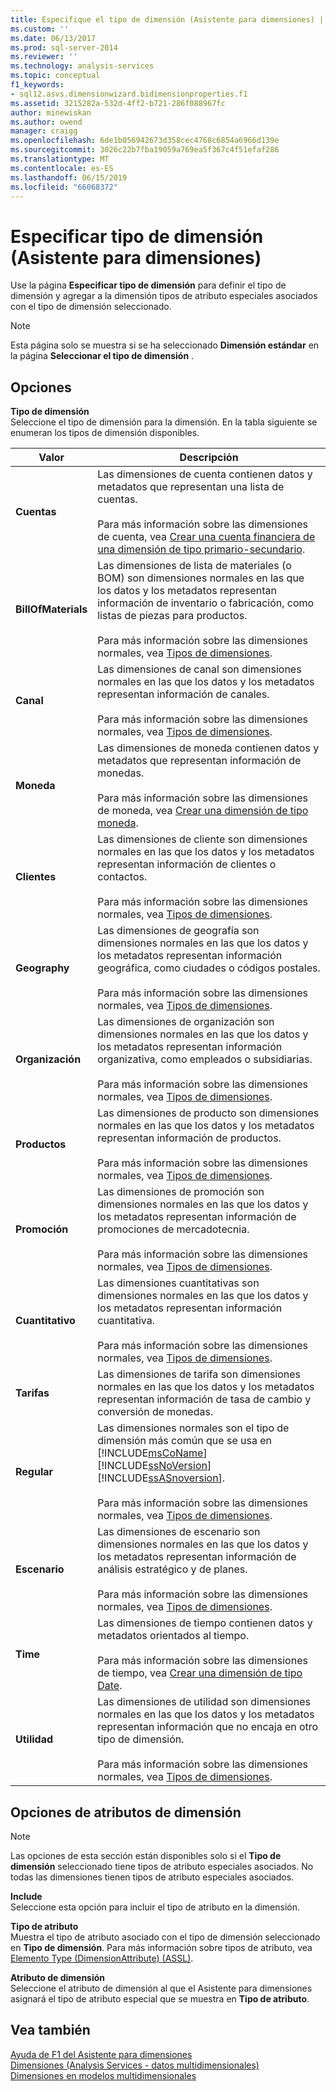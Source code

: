 ```yaml
---
title: Especifique el tipo de dimensión (Asistente para dimensiones) | Microsoft Docs
ms.custom: ''
ms.date: 06/13/2017
ms.prod: sql-server-2014
ms.reviewer: ''
ms.technology: analysis-services
ms.topic: conceptual
f1_keywords:
- sql12.asvs.dimensionwizard.bidimensionproperties.f1
ms.assetid: 3215282a-532d-4ff2-b721-286f088967fc
author: minewiskan
ms.author: owend
manager: craigg
ms.openlocfilehash: 6de1b056942673d358cec4768c6854a6966d139e
ms.sourcegitcommit: 3026c22b7fba19059a769ea5f367c4f51efaf286
ms.translationtype: MT
ms.contentlocale: es-ES
ms.lasthandoff: 06/15/2019
ms.locfileid: "66068372"
---
```

# <a name="specify-dimension-type-dimension-wizard"></a>Especificar tipo de dimensión (Asistente para dimensiones)
  Use la página **Especificar tipo de dimensión** para definir el tipo de dimensión y agregar a la dimensión tipos de atributo especiales asociados con el tipo de dimensión seleccionado.  
  
> [!NOTE]  
>  Esta página solo se muestra si se ha seleccionado **Dimensión estándar** en la página **Seleccionar el tipo de dimensión** .  
  
## <a name="options"></a>Opciones  
 **Tipo de dimensión**  
 Seleccione el tipo de dimensión para la dimensión. En la tabla siguiente se enumeran los tipos de dimensión disponibles.  
  
|Valor|Descripción|  
|-----------|-----------------|  
|**Cuentas**|Las dimensiones de cuenta contienen datos y metadatos que representan una lista de cuentas.<br /><br /> Para más información sobre las dimensiones de cuenta, vea [Crear una cuenta financiera de una dimensión de tipo primario-secundario](multidimensional-models/database-dimensions-finance-account-of-parent-child-type.md).|  
|**BillOfMaterials**|Las dimensiones de lista de materiales (o BOM) son dimensiones normales en las que los datos y los metadatos representan información de inventario o fabricación, como listas de piezas para productos.<br /><br /> Para más información sobre las dimensiones normales, vea [Tipos de dimensiones](multidimensional-models-olap-logical-dimension-objects/database-dimension-properties-types.md).|  
|**Canal**|Las dimensiones de canal son dimensiones normales en las que los datos y los metadatos representan información de canales.<br /><br /> Para más información sobre las dimensiones normales, vea [Tipos de dimensiones](multidimensional-models-olap-logical-dimension-objects/database-dimension-properties-types.md).|  
|**Moneda**|Las dimensiones de moneda contienen datos y metadatos que representan información de monedas.<br /><br /> Para más información sobre las dimensiones de moneda, vea [Crear una dimensión de tipo moneda](multidimensional-models/database-dimensions-create-a-currency-type-dimension.md).|  
|**Clientes**|Las dimensiones de cliente son dimensiones normales en las que los datos y los metadatos representan información de clientes o contactos.<br /><br /> Para más información sobre las dimensiones normales, vea [Tipos de dimensiones](multidimensional-models-olap-logical-dimension-objects/database-dimension-properties-types.md).|  
|**Geography**|Las dimensiones de geografía son dimensiones normales en las que los datos y los metadatos representan información geográfica, como ciudades o códigos postales.<br /><br /> Para más información sobre las dimensiones normales, vea [Tipos de dimensiones](multidimensional-models-olap-logical-dimension-objects/database-dimension-properties-types.md).|  
|**Organización**|Las dimensiones de organización son dimensiones normales en las que los datos y los metadatos representan información organizativa, como empleados o subsidiarias.<br /><br /> Para más información sobre las dimensiones normales, vea [Tipos de dimensiones](multidimensional-models-olap-logical-dimension-objects/database-dimension-properties-types.md).|  
|**Productos**|Las dimensiones de producto son dimensiones normales en las que los datos y los metadatos representan información de productos.<br /><br /> Para más información sobre las dimensiones normales, vea [Tipos de dimensiones](multidimensional-models-olap-logical-dimension-objects/database-dimension-properties-types.md).|  
|**Promoción**|Las dimensiones de promoción son dimensiones normales en las que los datos y los metadatos representan información de promociones de mercadotecnia.<br /><br /> Para más información sobre las dimensiones normales, vea [Tipos de dimensiones](multidimensional-models-olap-logical-dimension-objects/database-dimension-properties-types.md).|  
|**Cuantitativo**|Las dimensiones cuantitativas son dimensiones normales en las que los datos y los metadatos representan información cuantitativa.<br /><br /> Para más información sobre las dimensiones normales, vea [Tipos de dimensiones](multidimensional-models-olap-logical-dimension-objects/database-dimension-properties-types.md).|  
|**Tarifas**|Las dimensiones de tarifa son dimensiones normales en las que los datos y los metadatos representan información de tasa de cambio y conversión de monedas.|  
|**Regular**|Las dimensiones normales son el tipo de dimensión más común que se usa en [!INCLUDE[msCoName](../includes/msconame-md.md)] [!INCLUDE[ssNoVersion](../includes/ssnoversion-md.md)] [!INCLUDE[ssASnoversion](../includes/ssasnoversion-md.md)].<br /><br /> Para más información sobre las dimensiones normales, vea [Tipos de dimensiones](multidimensional-models-olap-logical-dimension-objects/database-dimension-properties-types.md).|  
|**Escenario**|Las dimensiones de escenario son dimensiones normales en las que los datos y los metadatos representan información de análisis estratégico y de planes.<br /><br /> Para más información sobre las dimensiones normales, vea [Tipos de dimensiones](multidimensional-models-olap-logical-dimension-objects/database-dimension-properties-types.md).|  
|**Time**|Las dimensiones de tiempo contienen datos y metadatos orientados al tiempo.<br /><br /> Para más información sobre las dimensiones de tiempo, vea [Crear una dimensión de tipo Date](multidimensional-models/database-dimensions-create-a-date-type-dimension.md).|  
|**Utilidad**|Las dimensiones de utilidad son dimensiones normales en las que los datos y los metadatos representan información que no encaja en otro tipo de dimensión.<br /><br /> Para más información sobre las dimensiones normales, vea [Tipos de dimensiones](multidimensional-models-olap-logical-dimension-objects/database-dimension-properties-types.md).|  
  
## <a name="dimension-attributes-options"></a>Opciones de atributos de dimensión  
  
> [!NOTE]  
>  Las opciones de esta sección están disponibles solo si el **Tipo de dimensión** seleccionado tiene tipos de atributo especiales asociados. No todas las dimensiones tienen tipos de atributo especiales asociados.  
  
 **Include**  
 Seleccione esta opción para incluir el tipo de atributo en la dimensión.  
  
 **Tipo de atributo**  
 Muestra el tipo de atributo asociado con el tipo de dimensión seleccionado en **Tipo de dimensión**. Para más información sobre tipos de atributo, vea [Elemento Type &#40;DimensionAttribute&#41; &#40;ASSL&#41;](https://docs.microsoft.com/bi-reference/assl/properties/type-element-dimensionattribute-assl).  
  
 **Atributo de dimensión**  
 Seleccione el atributo de dimensión al que el Asistente para dimensiones asignará el tipo de atributo especial que se muestra en **Tipo de atributo**.  
  
## <a name="see-also"></a>Vea también  
 [Ayuda de F1 del Asistente para dimensiones](dimension-wizard-f1-help.md)   
 [Dimensiones &#40;Analysis Services - datos multidimensionales&#41;](multidimensional-models-olap-logical-dimension-objects/dimensions-analysis-services-multidimensional-data.md)   
 [Dimensiones en modelos multidimensionales](multidimensional-models/dimensions-in-multidimensional-models.md)  
  
  
